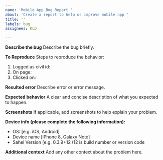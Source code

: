 ```yaml
---
name: 'Mobile App Bug Report '
about: 'Create a report to help us improve mobile app '
title: ''
labels: bug
assignees: KLD

---
```


**Describe the bug**
Describe the bug briefly. 

**To Reproduce**
Steps to reproduce the behavior:
1. Logged as civil id: 
2. On page: 
3. Clicked on: 

**Resulted error**
Describe error or error message.

**Expected behavior**
A clear and concise description of what you expected to happen.

**Screenshots**
If applicable, add screenshots to help explain your problem.

**Device info (please complete the following information):**
 - OS: [e.g. iOS, Android]
 - Device name [iPhone 8, Galaxy Note]
 - Sahel Version [e.g. 0.3.9+12  (12 is build number or version code

**Additional context**
Add any other context about the problem here.
